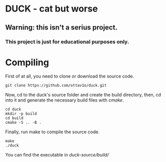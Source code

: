 # DUCK - cat but worse
## Warning: this isn't a serius project.
### This project is just for educational purposes only.

# Compiling
First of at all, you need to clone or download the source code.

    git clone https://github.com/ottav1o/duck.git

Now, cd to the duck's source folder and create the build directory, then, cd into it and generate the necessary build files with *cmake*.

    cd duck
    mkdir -p build
    cd build
    cmake -S .. -B .

Finally, run make to compile the source code.

    make
    ./duck

You can find the executable in **duck-source*/build/*

